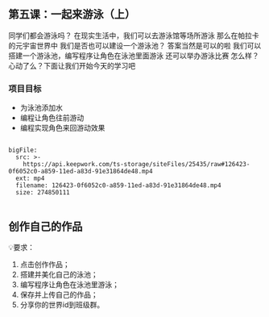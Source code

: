 <script>  window.global.courseIdentity = 'papa_planet-6' </script>
<script src="https://qiniu-public.keepwork.com/videoProcessEvent.js"></script>

## 第五课：一起来游泳（上）

同学们都会游泳吗？
在现实生活中，我们可以去游泳馆等场所游泳
那么在帕拉卡的元宇宙世界中
我们是否也可以建设一个游泳池？
答案当然是可以的啦
我们可以搭建一个游泳池，编写程序让角色在泳池里面游泳
还可以举办游泳比赛
怎么样？心动了么？下面让我们开始今天的学习吧

### 项目目标
  - 为泳池添加水
  - 编程让角色往前游动
  - 编程实现角色来回游动效果



```@BigFile

bigFile:
  src: >-
    https://api.keepwork.com/ts-storage/siteFiles/25435/raw#126423-0f6052c0-a859-11ed-a83d-91e31864de48.mp4
  ext: mp4
  filename: 126423-0f6052c0-a859-11ed-a83d-91e31864de48.mp4
  size: 274850111
          
```



 
 


## 创作自己的作品
  
💡要求：
1. 点击创作作品；
2. 搭建并美化自己的泳池；
3. 编写程序让角色在泳池里游泳；
4. 保存并上传自己的作品；
5. 分享你的世界id到班级群。
